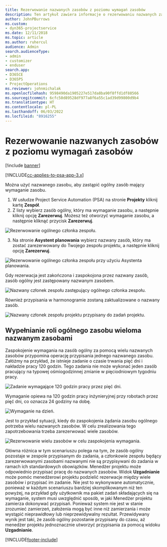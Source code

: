 ```yaml
---
title: Rezerwowanie nazwanych zasobów z poziomu wymagań zasobów
description: Ten artykuł zawiera informacje o rezerwowaniu nazwanych zasobów na potrzeby ogólnego wymagania zasobu.
author: JohnPBurrows
ms.custom:
- dyn365-projectservice
ms.date: 12/11/2018
ms.topic: article
ms.author: ruhercul
audience: Admin
search.audienceType:
- admin
- customizer
- enduser
search.app:
- D365CE
- D365PS
- ProjectOperations
ms.reviewer: johnmichalak
ms.openlocfilehash: 9598490da1905227e517da8ba90f8ffd1df88566
ms.sourcegitcommit: 6cfc50d89528df977a8f6a55c1ad39d99800d9b4
ms.translationtype: HT
ms.contentlocale: pl-PL
ms.lasthandoff: 06/03/2022
ms.locfileid: "8916255"
---
```

# <a name="book-named-resources-from-resource-requirements"></a>Rezerwowanie nazwanych zasobów z poziomu wymagań zasobów

[!include [banner](../includes/psa-now-project-operations.md)]

[!INCLUDE[cc-applies-to-psa-app-3.x](../includes/cc-applies-to-psa-app-3x.md)]

Można użyć nazwanego zasobu, aby zastąpić ogólny zasób mający wymaganie zasobu.

1. W usłudze Project Service Automation (PSA) na stronie **Projekty** kliknij kartę **Zespół**.
2. Z listy wybierz zasób ogólny, który ma wymaganie zasobu, a następnie kliknij opcję **Zarezerwuj**. Możesz też otworzyć wymaganie zasobu, a następnie kliknąć przycisk **Zarezerwuj**.


![Rezerwowanie ogólnego członka zespołu.](media/RM-how-to-14.png)


3. Na stronie **Asystent planowania** wybierz nazwany zasób, który ma zostać zarezerwowany do Twojego zespołu projektu, a następnie kliknij opcję **Zarezerwuj**.

![Rezerwowanie ogólnego członka zespołu przy użyciu Asystenta planowania.](media/RM-how-to-15.png)

Gdy rezerwacja jest zakończona i zaspokojona przez nazwany zasób, zasób ogólny jest zastępowany nazwanym zasobem.

![Nazwany członek zespołu zastępujący ogólnego członka zespołu.](media/RM-how-to-16.png)

Również przypisania w harmonogramie zostaną zaktualizowane o nazwany zasób.

![Nazwany członek zespołu projektu przypisany do zadań projektu.](media/RM-how-to-17.png)

## <a name="fulfill-a-generic-resource-with-multiple-named-resources"></a>Wypełnianie roli ogólnego zasobu wieloma nazwanym zasobami
Zaspokojenie wymagania na zasób ogólny za pomocą wielu nazwanych zasobów przypomina operację przypisania jednego nazwanego zasobu. Załóżmy na przykład, że istnieje zadanie o czasie trwania pięć dni i nakładzie pracy 120 godzin. Tego zadania nie może wykonać jeden zasób pracujący na typowej ośmiogodzinnej zmianie w pięciodniowym tygodniu pracy. 

![Zadanie wymagające 120 godzin pracy przez pięć dni.](media/RM-how-to-21.png)

Wymaganie opiewa na 120 godzin pracy inżynieryjnej przy robotach przez pięć dni, co oznacza 24 godziny na dobę.

![Wymaganie na dzień.](media/RM-how-to-22.png)

Jest to przykład sytuacji, kiedy do zaspokojenia żądania zasobu ogólnego potrzeba wielu nazwanych zasobów. W celu zrealizowania tego zapotrzebowania trzeba zarezerwować wiele zasobów.

![Rezerwowanie wielu zasobów w celu zaspokojenia wymagania.](media/RM-how-to-23.png)

Główna różnica w tym scenariuszu polega na tym, że zasób ogólny pozostaje w zespole przypisanym do zadania, a członkowie zespołu będący zarezerwowanymi zasobami nazwanymi nie są przypisywani do zadania w ramach ich standardowych obowiązków. Menedżer projektu może odpowiednio przypisać pracę do nazwanych zasobów. Widok **Uzgadnianie** może pomóc menedżerowi projektu podzielić rezerwacje między wiele zasobów i przypisać im zadanie. Nie jest to wykonywane automatycznie, ponieważ w każdym scenariuszu bardziej skomplikowanym niż ten powyżej, na przykład gdy użytkownik ma pakiet zadań składających się na wymaganie, system musi uwzględnić sposób, w jaki Menedżer projektu zamierza dokonywać przypisań. Ponieważ system nie jest w stanie zrozumieć zamierzeń, założenia mogą być inne niż zamierzania i może wystąpić nieprawidłowy lub nieprzewidywalny rezultat. Przewidywany wynik jest taki, że zasób ogólny pozostanie przypisany do czasu, aż menedżer projektu jednoznacznie utworzyć przypisania za pomocą widoku **Uzgadnianie**.




[!INCLUDE[footer-include](../includes/footer-banner.md)]
